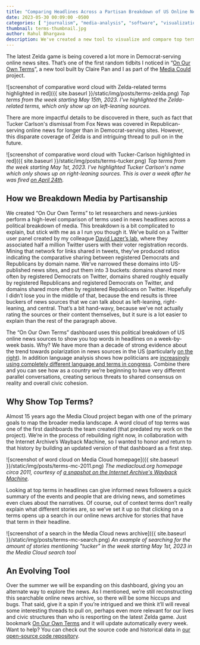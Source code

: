 ```yaml
---
title: "Comparing Headlines Across a Partisan Breakdown of US Online News"
date: 2023-05-30 00:09:00 -0500
categories: [ "journalism", "media-analysis", "software", "visualization" ]
thumbnail: terms-thumbnail.jpg
author: Rahul Bhargava
description: We've created a new tool to visualize and compare top terms across a partisan breakdown of online news. Use it to explore the sometimes divering narratives in our increasingly polarized US media environment.
---
```


The latest Zelda game is being covered a lot more in Democrat-serving online news sites.  That’s one of the first random tidbits I noticed in “[On Our Own Terms](https://dataculture.northeastern.edu/our-own-terms/)”, a new tool built by Claire Pan and I as part of the [Media Could](https://mediacloud.org) project.

![screenshot of comparative word cloud with Zelda-related terms highlighted in red]({{ site.baseurl }}/static/img/posts/terms-zelda.png)
*Top terms from the week starting May 15th, 2023. I've highlighted the Zelda-related terms, which only show up on left-leaning sources.*

There are more impactful details to be discovered in there, such as fact that Tucker Carlson's dismissal from Fox News was covered in Republican-serving online news for longer than in Democrat-serving sites. However, this disparate coverage of Zelda is and intriguing thread to pull on in the future.

![screenshot of comparative word cloud with Tucker-Carlson highlighted in red]({{ site.baseurl }}/static/img/posts/terms-tucker.png)
*Top terms from the week starting May 1st, 2023. I've highlighted Tucker Carlson's name which only shows up on right-leaning sources. This is over a week after he was fired [on April 24th](https://www.npr.org/2023/04/24/1171641969/fox-news-fires-tucker-carlson-in-stunning-move-a-week-after-787-million-settleme).*

## How we Breakdown Media by Partisanship

We created “On Our Own Terms” to let researchers and news-junkies perform a high-level comparison of terms used in news headlines across a political breakdown of media. This breakdown is a bit complicated to explain, but stick with me as a I run you though it. We’ve build on a Twitter user panel created by my colleague [David Lazer’s lab](https://lazerlab.net), where they associated half a million Twitter users with their voter registration records. Mining that network for links shared in tweets, they’ve produced ratios indicating the comparative sharing between registered Democrats and Republicans by domain name. We’ve narrowed these domains into US-published news sites, and put them into 3 buckets: domains shared more often by registered Democrats on Twitter, domains shared roughly equally by registered Republicans and registered Democrats on Twitter, and domains shared more often by registered Republicans on Twitter. Hopefully I didn’t lose you in the middle of that, because the end results is three buckers of news sources that we can talk about as left-leaning, right-leaning, and central. That’s a bit hand-wavy, because we’ve not actually rating the sources or their content themselves, but it sure is a lot easier to explain than the rest of the paragraph above.

The “On Our Own Terms” dashboard uses this political breakdown of US online news sources to show you top words in headlines on a week-by-week basis. Why? We have more than a decade of strong evidence about the trend towards polarization in news sources in the US (particularly [on the right](https://cyber.harvard.edu/publications/2017/08/mediacloud)). In addition language analysis shows how politicians are [increasingly using completely different language and terms in congress](https://www.usatoday.com/in-depth/news/investigations/2022/09/09/congress-twitter-language-used-democrats-republicans/10146954002/). Combine there and you can see how as a country we’re beginning to have very different parallel conversations, creating serious threats to shared consensus on reality and overall civic cohesion.

## Why Show Top Terms?

Almost 15 years ago the Media Cloud project began with one of the primary goals to map the broader media landscape. A word cloud of top terms was one of the first dashboards the team created (that predated my work on the project). We’re in the process of rebuilding right now, in collaboration with the Internet Archive’s Wayback Machine, so I wanted to honor and return to that history by building an updated version of that dashboard as a first step. 

![screenshot of word cloud on Media Cloud homepage]({{ site.baseurl }}/static/img/posts/terms-mc-2011.png)
*The mediacloud.org homepage circa 2011, courtesy of [a snapshot on the Internet Archive's Wayback Machine](https://web.archive.org/web/20110727080058/http://www.mediacloud.org/dashboard/view/1?q1=64024).*

Looking at top terms in headlines can give informed news followers a quick summary of the events and people that are driving news, and sometimes even clues about the narratives. Of course, out of context terms don’t really explain what different stories are, so we’ve set it up so that clicking on a terms opens up a search in our online news archive for stories that have that term in their headline.

![screenshot of a search in the Media Cloud news archive]({{ site.baseurl }}/static/img/posts/terms-mc-search.png)
*An example of searching for the amount of stories mentioning "tucker" in the week starting May 1st, 2023 in the Media Cloud search tool*

## An Evolving Tool

Over the summer we will be expanding on this dashboard, giving you an alternate way to explore the news.  As I mentioned, we’re still reconstructing this searchable online news archive, so there will be some hiccups and bugs. That said, give it a spin if you’re intrigued and we think it’ll will reveal some interesting threads to pull on, perhaps even more relevant for our lives and civic structures than who is resporting on the latest Zelda game.  Just bookmark [On Our Own Terms](https://dataculture.northeastern.edu/our-own-terms/) and it will update automatically every week. Want to help? You can check out the source code and historical data in [our open-source code repository](https://github.com/dataculturegroup/us-politics-weekly-terms).

